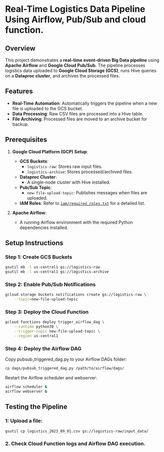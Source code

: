 # Real-Time Logistics Data Pipeline Using Airflow, Pub/Sub and cloud function.

## Overview
This project demonstrates a **real-time event-driven Big Data pipeline** using **Apache Airflow** and **Google Cloud Pub/Sub**. The pipeline processes logistics data uploaded to **Google Cloud Storage (GCS)**, runs Hive queries on a **Dataproc cluster**, and archives the processed files. 

## Features
- **Real-Time Automation**: Automatically triggers the pipeline when a new file is uploaded to the GCS bucket.
- **Data Processing**: Raw CSV files are processed into a Hive table.
- **File Archiving**: Processed files are moved to an archive bucket for backup.



## Prerequisites
1. **Google Cloud Platform (GCP) Setup**:
   - **GCS Buckets**:
     - `logistics-raw`: Stores raw input files.
     - `logistics-archive`: Stores processed/archived files.
   - **Dataproc Cluster**:
     - A single-node cluster with Hive installed.
   - **Pub/Sub Topic**:
     - `new-file-upload-topic`: Publishes messages when files are uploaded.
   - **IAM Roles**:
     Refer to [`iam/required_roles.txt`](iam/required_roles.txt) for a detailed list.

2. **Apache Airflow**:
   - A running Airflow environment with the required Python dependencies installed.

## Setup Instructions

### Step 1: Create GCS Buckets
```bash
gsutil mb -l us-central1 gs://logistics-raw
gsutil mb -l us-central1 gs://logistics-archive
```

### Step 2: Enable Pub/Sub Notifications
```bash
gcloud storage buckets notifications create gs://logistics-raw \
    --topic=new-file-upload-topic
```

### Step 3: Deploy the Cloud Function
```bash
gcloud functions deploy trigger_airflow_dag \
    --runtime python39 \
    --trigger-topic new-file-upload-topic \
    --region us-central1
```

### Step 4: Deploy the Airflow DAG

Copy pubsub_triggered_dag.py to your Airflow DAGs folder:
```bash
cp dags/pubsub_triggered_dag.py /path/to/airflow/dags/
```

Restart the Airflow scheduler and webserver:
```bash
airflow scheduler &
airflow webserver &
```


## Testing the Pipeline

### 1: Upload a file:
```bash
gsutil cp logistics_2023_09_01.csv gs://logistics-raw/input_data/
```

### 2. Check Cloud Function logs and Airflow DAG execution.